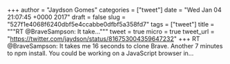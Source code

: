 
+++
author = "Jaydson Gomes"
categories = ["tweet"]
date = "Wed Jan 04 21:07:45 +0000 2017"
draft = false
slug = "527f1e4068f6240dbf5e4ccabbe0dfbf5a358fd7"
tags = ["tweet"]
title = """RT @BraveSampson: It take..."""
tweet = true
micro = true
tweet_url = "https://twitter.com/jaydson/status/816753004359647232"
+++
RT @BraveSampson: It takes me 16 seconds to clone Brave. Another 7 minutes to npm install. You could be working on a JavaScript browser in…
